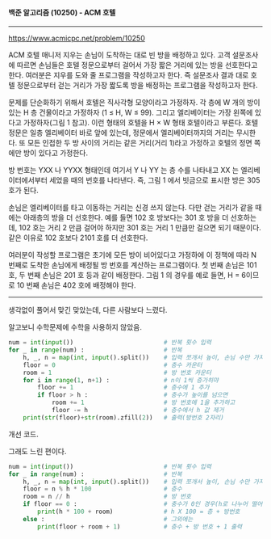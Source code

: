 #### 백준 알고리즘 (10250) - ACM 호텔

---

https://www.acmicpc.net/problem/10250

ACM 호텔 매니저 지우는 손님이 도착하는 대로 빈 방을 배정하고 있다. 고객 설문조사에 따르면 손님들은 호텔 정문으로부터 걸어서 가장 짧은 거리에 있는 방을 선호한다고 한다. 여러분은 지우를 도와 줄 프로그램을 작성하고자 한다. 즉 설문조사 결과 대로 호텔 정문으로부터 걷는 거리가 가장 짧도록 방을 배정하는 프로그램을 작성하고자 한다.

문제를 단순화하기 위해서 호텔은 직사각형 모양이라고 가정하자. 각 층에 W 개의 방이 있는 H 층 건물이라고 가정하자 (1 ≤ H, W ≤ 99). 그리고 엘리베이터는 가장 왼쪽에 있다고 가정하자(그림 1 참고). 이런 형태의 호텔을 H × W 형태 호텔이라고 부른다. 호텔 정문은 일층 엘리베이터 바로 앞에 있는데, 정문에서 엘리베이터까지의 거리는 무시한다. 또 모든 인접한 두 방 사이의 거리는 같은 거리(거리 1)라고 가정하고 호텔의 정면 쪽에만 방이 있다고 가정한다.

방 번호는 YXX 나 YYXX 형태인데 여기서 Y 나 YY 는 층 수를 나타내고 XX 는 엘리베이터에서부터 세었을 때의 번호를 나타낸다. 즉, 그림 1 에서 빗금으로 표시한 방은 305 호가 된다.

손님은 엘리베이터를 타고 이동하는 거리는 신경 쓰지 않는다. 다만 걷는 거리가 같을 때에는 아래층의 방을 더 선호한다. 예를 들면 102 호 방보다는 301 호 방을 더 선호하는데, 102 호는 거리 2 만큼 걸어야 하지만 301 호는 거리 1 만큼만 걸으면 되기 때문이다. 같은 이유로 102 호보다 2101 호를 더 선호한다.

여러분이 작성할 프로그램은 초기에 모든 방이 비어있다고 가정하에 이 정책에 따라 N 번째로 도착한 손님에게 배정될 방 번호를 계산하는 프로그램이다. 첫 번째 손님은 101 호, 두 번째 손님은 201 호 등과 같이 배정한다. 그림 1 의 경우를 예로 들면, H = 6이므로 10 번째 손님은 402 호에 배정해야 한다.

---

생각없이 풀어서 맞긴 맞았는데, 다른 사람보다 느렸다. 

알고보니 수학문제에 수학을 사용하지 않았음.

```python
num = int(input())                         # 반복 횟수 입력
for _ in range(num) :                      # 반복
    h, _, n = map(int, input().split())    # 입력 쪼개서 높이, 손님 수만 가져옴
    floor = 0                              # 층수 카운터
    room = 1                               # 방 번호 카운터
    for i in range(1, n+1) :               # n이 1씩 증가히먀
        floor += 1                         # 층수에 1 추가
        if floor > h :                     # 층수가 높이를 넘으면
            room += 1                      # 방 번호에 1을 추가하고
            floor -= h                     # 층수에서 h 값 제거
    print(str(floor)+str(room).zfill(2))   # 출력(방번호 2자리)
```

개선 코드.

그래도 느린 편이다.

```python
num = int(input())                         # 반복 횟수 입력
for _ in range(num) :                      # 반복
    h, _, n = map(int, input().split())    # 입력 쪼개서 높이, 손님 수만 가져옴
    floor = n % h * 100                    # 층수
    room = n // h                          # 방 번호
    if floor == 0 :                        # 충수가 0인 경우(h로 나누어 떨어짐)
        print(h * 100 + room)              # h X 100 = 층 + 방번호
    else :                                 # 그외에는
        print(floor + room + 1)            # 층수 + 방 번호 + 1 출력
```

